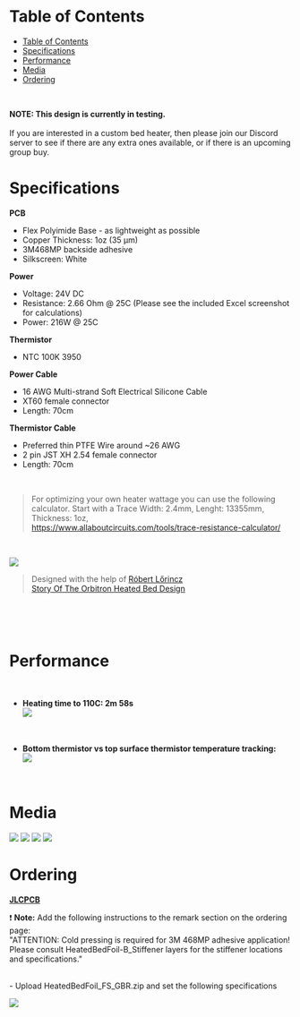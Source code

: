 
# Table of Contents
- [Table of Contents](#table-of-contents)
- [Specifications](#specifications)
- [Performance](#performance)
- [Media](#media)
- [Ordering](#ordering)

<br>

**NOTE: This design is currently in testing.**  
<br>
If you are interested in a custom bed heater, then please join our Discord server to see if there are any extra ones available, or if there is an upcoming group buy.
<br>

# Specifications  

**PCB**

- Flex Polyimide Base - as lightweight as possible
- Copper Thickness: 1oz (35 µm)
- 3M468MP backside adhesive
- Silkscreen: White

 

**Power** 

- Voltage:  24V DC
- Resistance: 2.66 Ohm @ 25C (Please see the included Excel screenshot for calculations)
- Power: 216W @ 25C

 
**Thermistor** 
- NTC 100K 3950
   

**Power Cable**

 - 16 AWG Multi-strand Soft Electrical Silicone Cable
 - XT60 female connector
 - Length: 70cm  

 
**Thermistor Cable**

- Preferred thin PTFE Wire around ~26 AWG
- 2 pin JST XH 2.54 female connector
- Length: 70cm  
<br>

>For optimizing your own heater wattage you can use the following calculator. Start with a Trace Width: 2.4mm, Lenght: 13355mm, Thickness: 1oz,   
>https://www.allaboutcircuits.com/tools/trace-resistance-calculator/  

<br>

![](Images/Heater_excel.png)  

>Designed with the help of [Róbert Lőrincz](https://www.orbiterprojects.com/)  
>[Story Of The Orbitron Heated Bed Design](https://www.orbiterprojects.com/stories/story-of-the-orbitron-heated-bed-design/) 

<br><br><br>

# Performance

<br>

* **Heating time to 110C: 2m 58s**     
![](Images/heat_time.png)  

<br>

* **Bottom thermistor vs top surface thermistor temperature tracking:**      
![](Images/heat_dev.png)  

<br>

# Media


![](Images/2023_10_21_3325_pcbnew.png)
![](Images/Heater_kicad.png)
![](Images/Heater_Fusion.png)
![](Images/PI%20SilkScreen.png)

# Ordering

**[JLCPCB](https://jlcpcb.com)**

❗ **Note:** Add the following instructions to the remark section on the ordering page:  
"ATTENTION: Cold pressing is required for 3M 468MP adhesive application! 
Please consult HeatedBedFoil-B_Stiffener layers for the stiffener locations and specifications."  

<br>
- Upload HeatedBedFoil_FS_GBR.zip and set the following specifications

![](Images/jlcpcb.png)
